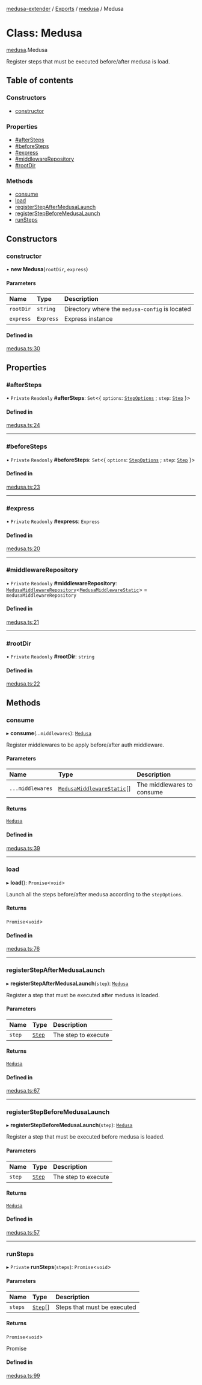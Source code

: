 [medusa-extender](../README.md) / [Exports](../modules.md) / [medusa](../modules/medusa.md) / Medusa

# Class: Medusa

[medusa](../modules/medusa.md).Medusa

Register steps that must be executed before/after medusa is load.

## Table of contents

### Constructors

- [constructor](medusa.Medusa.md#constructor)

### Properties

- [#afterSteps](medusa.Medusa.md##aftersteps)
- [#beforeSteps](medusa.Medusa.md##beforesteps)
- [#express](medusa.Medusa.md##express)
- [#middlewareRepository](medusa.Medusa.md##middlewarerepository)
- [#rootDir](medusa.Medusa.md##rootdir)

### Methods

- [consume](medusa.Medusa.md#consume)
- [load](medusa.Medusa.md#load)
- [registerStepAfterMedusaLaunch](medusa.Medusa.md#registerstepaftermedusalaunch)
- [registerStepBeforeMedusaLaunch](medusa.Medusa.md#registerstepbeforemedusalaunch)
- [runSteps](medusa.Medusa.md#runsteps)

## Constructors

### constructor

• **new Medusa**(`rootDir`, `express`)

#### Parameters

| Name | Type | Description |
| :------ | :------ | :------ |
| `rootDir` | `string` | Directory where the `medusa-config` is located |
| `express` | `Express` | Express instance |

#### Defined in

[medusa.ts:30](https://github.com/adrien2p/medusa-extender/blob/55d8212/src/medusa.ts#L30)

## Properties

### #afterSteps

• `Private` `Readonly` **#afterSteps**: `Set`<{ `options`: [`StepOptions`](../modules/medusa.Internals.md#stepoptions) ; `step`: [`Step`](../modules/medusa.Internals.md#step)  }\>

#### Defined in

[medusa.ts:24](https://github.com/adrien2p/medusa-extender/blob/55d8212/src/medusa.ts#L24)

___

### #beforeSteps

• `Private` `Readonly` **#beforeSteps**: `Set`<{ `options`: [`StepOptions`](../modules/medusa.Internals.md#stepoptions) ; `step`: [`Step`](../modules/medusa.Internals.md#step)  }\>

#### Defined in

[medusa.ts:23](https://github.com/adrien2p/medusa-extender/blob/55d8212/src/medusa.ts#L23)

___

### #express

• `Private` `Readonly` **#express**: `Express`

#### Defined in

[medusa.ts:20](https://github.com/adrien2p/medusa-extender/blob/55d8212/src/medusa.ts#L20)

___

### #middlewareRepository

• `Private` `Readonly` **#middlewareRepository**: [`MedusaMiddlewareRepository`](medusa_middleware_repository.MedusaMiddlewareRepository.md)<[`MedusaMiddlewareStatic`](../interfaces/types.MedusaMiddlewareStatic.md)\> = `medusaMiddlewareRepository`

#### Defined in

[medusa.ts:21](https://github.com/adrien2p/medusa-extender/blob/55d8212/src/medusa.ts#L21)

___

### #rootDir

• `Private` `Readonly` **#rootDir**: `string`

#### Defined in

[medusa.ts:22](https://github.com/adrien2p/medusa-extender/blob/55d8212/src/medusa.ts#L22)

## Methods

### consume

▸ **consume**(...`middlewares`): [`Medusa`](medusa.Medusa.md)

Register middlewares to be apply before/after auth middleware.

#### Parameters

| Name | Type | Description |
| :------ | :------ | :------ |
| `...middlewares` | [`MedusaMiddlewareStatic`](../interfaces/types.MedusaMiddlewareStatic.md)[] | The middlewares to consume |

#### Returns

[`Medusa`](medusa.Medusa.md)

#### Defined in

[medusa.ts:39](https://github.com/adrien2p/medusa-extender/blob/55d8212/src/medusa.ts#L39)

___

### load

▸ **load**(): `Promise`<`void`\>

Launch all the steps before/after medusa according to the `stepOptions`.

#### Returns

`Promise`<`void`\>

#### Defined in

[medusa.ts:76](https://github.com/adrien2p/medusa-extender/blob/55d8212/src/medusa.ts#L76)

___

### registerStepAfterMedusaLaunch

▸ **registerStepAfterMedusaLaunch**(`step`): [`Medusa`](medusa.Medusa.md)

Register a step that must be executed after medusa is loaded.

#### Parameters

| Name | Type | Description |
| :------ | :------ | :------ |
| `step` | [`Step`](../modules/medusa.Internals.md#step) | The step to execute |

#### Returns

[`Medusa`](medusa.Medusa.md)

#### Defined in

[medusa.ts:67](https://github.com/adrien2p/medusa-extender/blob/55d8212/src/medusa.ts#L67)

___

### registerStepBeforeMedusaLaunch

▸ **registerStepBeforeMedusaLaunch**(`step`): [`Medusa`](medusa.Medusa.md)

Register a step that must be executed before medusa is loaded.

#### Parameters

| Name | Type | Description |
| :------ | :------ | :------ |
| `step` | [`Step`](../modules/medusa.Internals.md#step) | The step to execute |

#### Returns

[`Medusa`](medusa.Medusa.md)

#### Defined in

[medusa.ts:57](https://github.com/adrien2p/medusa-extender/blob/55d8212/src/medusa.ts#L57)

___

### runSteps

▸ `Private` **runSteps**(`steps`): `Promise`<`void`\>

#### Parameters

| Name | Type | Description |
| :------ | :------ | :------ |
| `steps` | [`Step`](../modules/medusa.Internals.md#step)[] | Steps that must be executed |

#### Returns

`Promise`<`void`\>

Promise<void>

#### Defined in

[medusa.ts:99](https://github.com/adrien2p/medusa-extender/blob/55d8212/src/medusa.ts#L99)
